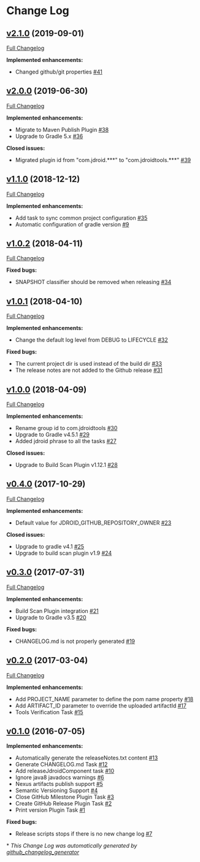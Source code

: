 # Change Log

## [v2.1.0](https://github.com/maxirosson/jdroid-component-builder/tree/v2.1.0) (2019-09-01)
[Full Changelog](https://github.com/maxirosson/jdroid-component-builder/compare/v2.0.0...v2.1.0)

**Implemented enhancements:**

- Changed github/git properties [\#41](https://github.com/maxirosson/jdroid-component-builder/issues/41)

## [v2.0.0](https://github.com/maxirosson/jdroid-component-builder/tree/v2.0.0) (2019-06-30)
[Full Changelog](https://github.com/maxirosson/jdroid-component-builder/compare/v1.1.0...v2.0.0)

**Implemented enhancements:**

- Migrate to Maven Publish Plugin [\#38](https://github.com/maxirosson/jdroid-component-builder/issues/38)
- Upgrade to Gradle 5.x [\#36](https://github.com/maxirosson/jdroid-component-builder/issues/36)

**Closed issues:**

- Migrated plugin id from "com.jdroid.\*\*\*" to "com.jdroidtools.\*\*\*" [\#39](https://github.com/maxirosson/jdroid-component-builder/issues/39)

## [v1.1.0](https://github.com/maxirosson/jdroid-component-builder/tree/v1.1.0) (2018-12-12)
[Full Changelog](https://github.com/maxirosson/jdroid-component-builder/compare/v1.0.2...v1.1.0)

**Implemented enhancements:**

- Add task to sync common project configuration [\#35](https://github.com/maxirosson/jdroid-component-builder/issues/35)
- Automatic configuration of gradle version [\#9](https://github.com/maxirosson/jdroid-component-builder/issues/9)

## [v1.0.2](https://github.com/maxirosson/jdroid-component-builder/tree/v1.0.2) (2018-04-11)
[Full Changelog](https://github.com/maxirosson/jdroid-component-builder/compare/v1.0.1...v1.0.2)

**Fixed bugs:**

- SNAPSHOT classifier should be removed when releasing [\#34](https://github.com/maxirosson/jdroid-component-builder/issues/34)

## [v1.0.1](https://github.com/maxirosson/jdroid-component-builder/tree/v1.0.1) (2018-04-10)
[Full Changelog](https://github.com/maxirosson/jdroid-component-builder/compare/v1.0.0...v1.0.1)

**Implemented enhancements:**

- Change the default log level from DEBUG to LIFECYCLE [\#32](https://github.com/maxirosson/jdroid-component-builder/issues/32)

**Fixed bugs:**

- The current project dir is used instead of the build dir [\#33](https://github.com/maxirosson/jdroid-component-builder/issues/33)
- The release notes are not added to the Github release [\#31](https://github.com/maxirosson/jdroid-component-builder/issues/31)

## [v1.0.0](https://github.com/maxirosson/jdroid-component-builder/tree/v1.0.0) (2018-04-09)
[Full Changelog](https://github.com/maxirosson/jdroid-component-builder/compare/v0.4.0...v1.0.0)

**Implemented enhancements:**

- Rename group id to com.jdroidtools [\#30](https://github.com/maxirosson/jdroid-component-builder/issues/30)
- Upgrade to Gradle v4.5.1 [\#29](https://github.com/maxirosson/jdroid-component-builder/issues/29)
- Added jdroid phrase to all the tasks [\#27](https://github.com/maxirosson/jdroid-component-builder/issues/27)

**Closed issues:**

- Upgrade to Build Scan Plugin v1.12.1 [\#28](https://github.com/maxirosson/jdroid-component-builder/issues/28)

## [v0.4.0](https://github.com/maxirosson/jdroid-component-builder/tree/v0.4.0) (2017-10-29)
[Full Changelog](https://github.com/maxirosson/jdroid-component-builder/compare/v0.3.0...v0.4.0)

**Implemented enhancements:**

- Default value for JDROID\_GITHUB\_REPOSITORY\_OWNER [\#23](https://github.com/maxirosson/jdroid-component-builder/issues/23)

**Closed issues:**

- Upgrade to gradle v4.1 [\#25](https://github.com/maxirosson/jdroid-component-builder/issues/25)
- Upgrade to build scan plugin v1.9 [\#24](https://github.com/maxirosson/jdroid-component-builder/issues/24)

## [v0.3.0](https://github.com/maxirosson/jdroid-component-builder/tree/v0.3.0) (2017-07-31)
[Full Changelog](https://github.com/maxirosson/jdroid-component-builder/compare/v0.2.0...v0.3.0)

**Implemented enhancements:**

- Build Scan Plugin integration [\#21](https://github.com/maxirosson/jdroid-component-builder/issues/21)
- Upgrade to Gradle v3.5 [\#20](https://github.com/maxirosson/jdroid-component-builder/issues/20)

**Fixed bugs:**

- CHANGELOG.md is not properly generated [\#19](https://github.com/maxirosson/jdroid-component-builder/issues/19)

## [v0.2.0](https://github.com/maxirosson/jdroid-component-builder/tree/v0.2.0) (2017-03-04)
[Full Changelog](https://github.com/maxirosson/jdroid-component-builder/compare/v0.1.0...v0.2.0)

**Implemented enhancements:**

- Add PROJECT\_NAME parameter to define the pom name property [\#18](https://github.com/maxirosson/jdroid-component-builder/issues/18)
- Add ARTIFACT\_ID parameter to override the uploaded artifactId [\#17](https://github.com/maxirosson/jdroid-component-builder/issues/17)
- Tools Verification Task [\#15](https://github.com/maxirosson/jdroid-component-builder/issues/15)

## [v0.1.0](https://github.com/maxirosson/jdroid-component-builder/tree/v0.1.0) (2016-07-05)
**Implemented enhancements:**

- Automatically generate the releaseNotes.txt content  [\#13](https://github.com/maxirosson/jdroid-component-builder/issues/13)
- Generate CHANGELOG.md Task [\#12](https://github.com/maxirosson/jdroid-component-builder/issues/12)
- Add releaseJdroidComponent task [\#10](https://github.com/maxirosson/jdroid-component-builder/issues/10)
- Ignore java8 javadocs warnings [\#6](https://github.com/maxirosson/jdroid-component-builder/issues/6)
- Nexus artifacts publish support [\#5](https://github.com/maxirosson/jdroid-component-builder/issues/5)
- Semantic Versioning Support [\#4](https://github.com/maxirosson/jdroid-component-builder/issues/4)
- Close GitHub Milestone Plugin Task [\#3](https://github.com/maxirosson/jdroid-component-builder/issues/3)
- Create GitHub Release Plugin Task [\#2](https://github.com/maxirosson/jdroid-component-builder/issues/2)
- Print version Plugin Task [\#1](https://github.com/maxirosson/jdroid-component-builder/issues/1)

**Fixed bugs:**

- Release scripts stops if there is no new change log [\#7](https://github.com/maxirosson/jdroid-component-builder/issues/7)



\* *This Change Log was automatically generated by [github_changelog_generator](https://github.com/skywinder/Github-Changelog-Generator)*